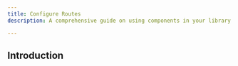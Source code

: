 ```yaml
---
title: Configure Routes
description: A comprehensive guide on using components in your library.

---
```


## Introduction